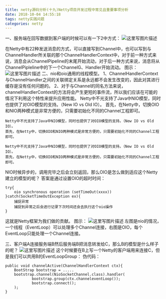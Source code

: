 ```yaml
---
title: netty源码分析(十九)Netty项目开发过程中常见且重要事项分析
date: 2018-10-04 14:55:18
tags: netty实践问题
categories: netty
---
```


一、服务端在回写数据到客户端的时候可以有一下2中方式：
![这里写图片描述](20171118104445662.png)
<!-- more -->
在Netty中有22种发送消息的方式，可以直接写到Channel中，也可以写到与ChannelHandler所关联的那个ChannelHandlerContext中，对于前一种方式来说，消息会从ChannelPipeline的末尾开始流动，对于后一种方式来说，消息将从ChannelPipleline中的下一个ChannelG、Handler开始流动。
图示：
![这里写图片描述](20171118105821855.png)
二、nio和oio通用的线程模型。
1、ChannelHandlerContext与ChannelHandler之间的关联绑定关系是永远都不会发生改变的，因此对其进行缓存是没有任何问题的。
2、对于与Channel的同名方法来说，channelHandlerContext的方法将会产生更短的事件流，所以我们应该在可能的情况下利用这个特性来提升应用性能。
Netty中不光支持了Java中NIO模型，同时也提供了对OIO模型的支持。（New IO vs Old IO）。
首先，在Netty中，切换OIO和NIO两种模式是非常方便的，只需要初始化不同的Channel工程即可。

```
Netty中不光支持了Java中NIO模型，同时也提供了对OIO模型的支持。（New IO vs Old IO）。
首先，在Netty中，切换OIO和NIO两种模式是非常方便的，只需要初始化不同的Channel工程即可。
```

```
Netty中不光支持了Java中NIO模型，同时也提供了对OIO模型的支持。（New IO vs Old IO）。
首先，在Netty中，切换OIO和NIO两种模式是非常方便的，只需要初始化不同的Channel工程即可。
```
NIO时候异步的，调用完毕之后会立刻返回，那么OIO是怎么做到适应这个Netty建立的模型的呢？
答案是通过设置OIO的超时时间：

```
try{
	oio synchronous operation (setTimeOut(xxxx))
}catch(SocketTimeOutException ex){
	捕捉异常
	捕捉到异常之后会进行记录下次时间还会去执行这个oio操作
}
```

这就是Netty框架为我们做的贡献。
图示：
![这里写图片描述](20171118114535305.png)
左图是nio的情况，一个线程（EventLoop）可以处理多个Channel连接，右图是OIO，每个EventLoop只能处理一个Channel连接。

三、客户端A连接服务端B然后服务端B把消息转发给C，那么B的模型是什么样子的呢？
![这里写图片描述](20171118120501393.png)
这个时候要在B上写一个Netty的客户端用来连接C，但是我们可以共用B的EventLoopGroup：
伪代码：
```
public void channelActive(ChannelHandlerContext ctx){
	BootStrap bootstrap = .....
	bootstrap.channel(NioSocketChannel.class).handler(
			bootstrap.group(ctx.channeleventLoop());
			bootstrap.connect();
	);
}
```
